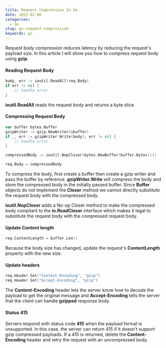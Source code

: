 ```yaml
---
title: Request Compression In Go
date: 2022-02-06
categories:
  - Go
slug: go-request-compression
keywords: go
---
```

Request body compression reduces latency by reducing the request's payload size. In this article I will show you how to compress request body using **gzip**.

#### Reading Request Body

```go
body, err := ioutil.ReadAll(req.Body)
if err != nil {
    // handle error
}
```

**ioutil.ReadAll** reads the request body and returns a byte slice.

#### Compressing Request Body

```go
var buffer bytes.Buffer
gzipWriter := gzip.NewWriter(&buffer)
if _, err := gzipWriter.Write(body); err != nil {
    // handle error
}

compressedBody := ioutil.NopCloser(bytes.NewBuffer(buffer.Bytes()))

req.Body = compressedBody
```
To compress the body, first create a buffer then create a gzip writer and pass the buffer by reference. **gzipWriter.Write** will compress the body and store the compressed body in the initially passed buffer. Since **Buffer** objects do not implement the **Closer** method we cannot directly substitute the request body with the compressed body.  

**ioutil.NopCloser** adds a No-op Closer method to make the compressed body compliant to the **io.ReadCloser** interface which makes it legal to substitute the request body with the compressed request body.

#### Update Content length

```go
req.ContentLength = buffer.Len()
```
Because the body size has changed, update the request's **ContentLength** property with the new size.

#### Update headers

```go
req.Header.Set("Content-Encoding", "gzip")
req.Header.Set("Accept-Encoding", "gzip")
```

The **Content-Encoding** header lets the server know how to decode the payload to get the original message and **Accept-Encoding** tells the server that the client can handle **gzipped** response body.


#### Status 415

Servers respond with status code **415** when the payload format is unsupported. In this case, the server can return 415 if it doesn't support gzip compressed payloads. If a 415 is returned, delete the **Content-Encoding** header and retry the request with an uncompressed body.

